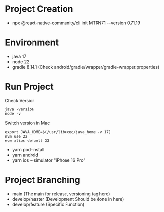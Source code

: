 # Project Creation

- npx @react-native-community/cli init MTRN71 --version 0.71.19

# Environment

- java 17
- node 22
- gradle 8.14.1 (Check android/gradle/wrapper/gradle-wrapper.properties)

# Run Project

Check Version

```
java -version
node -v
```

Switch version in Mac

```
export JAVA_HOME=$(/usr/libexec/java_home -v 17)
nvm use 22
nvm alias default 22
```

- yarn pod-install
- yarn android
- yarn ios --simulator "iPhone 16 Pro"

# Project Branching

- main (The main for release, versioning tag here)
- develop/master (Development Should be done in here)
- develop/feature (Specific Function)
